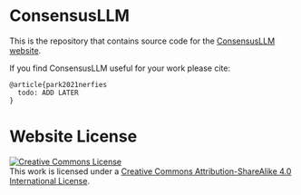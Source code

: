 # ConsensusLLM

This is the repository that contains source code for the [ConsensusLLM website](https://nerfies.github.io).

If you find ConsensusLLM useful for your work please cite:
```
@article{park2021nerfies
  todo: ADD LATER
}
```

# Website License
<a rel="license" href="http://creativecommons.org/licenses/by-sa/4.0/"><img alt="Creative Commons License" style="border-width:0" src="https://i.creativecommons.org/l/by-sa/4.0/88x31.png" /></a><br />This work is licensed under a <a rel="license" href="http://creativecommons.org/licenses/by-sa/4.0/">Creative Commons Attribution-ShareAlike 4.0 International License</a>.
